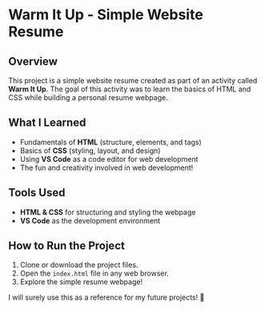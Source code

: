 # Warm It Up - Simple Website Resume

## Overview
This project is a simple website resume created as part of an activity called **Warm It Up**. The goal of this activity was to learn the basics of HTML and CSS while building a personal resume webpage.

## What I Learned
- Fundamentals of **HTML** (structure, elements, and tags)
- Basics of **CSS** (styling, layout, and design)
- Using **VS Code** as a code editor for web development
- The fun and creativity involved in web development!

## Tools Used
- **HTML & CSS** for structuring and styling the webpage
- **VS Code** as the development environment

## How to Run the Project
1. Clone or download the project files.
2. Open the `index.html` file in any web browser.
3. Explore the simple resume webpage!

I will surely use this as a reference for my future projects! 🚀

